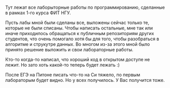 Тут лежат все лаборыторные работы по программированию, сделанные в рамках 1-го курса ФИТ НГУ.

Пусть лабы мной были сделаны все, выложены сейчас только те, которые не были списаны. Чтобы написать остальные, мне так или иначе приходилось обращаться к публичным репозиториям других студентов,
что очень помогало хотя бы для того, чтобы разобраться в алгоритме и струкутре данных. Во многом из-за этого мной было принято решение выложить и свои лабораторные работы.

Кто-то когда-то написал, что хороший код в открытом доступе не лежит. Но зато хоть какой-то теперь будет лежать :)

После ЕГЭ на Питоне писать что-то на Си тяжело, по первым лабораторым будет видно. Но у всех получилось. У Вас получится тоже.
